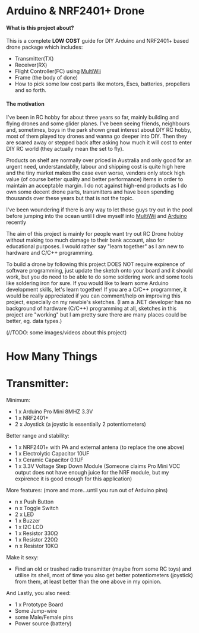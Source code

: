 # Arduino & NRF2401+ Drone

#### What is this project about?
This is a complete **LOW COST** guide for DIY Arduino and NRF2401+ based drone package which includes: 
- Transmitter(TX)
- Receiver(RX)
- Flight Controller(FC) using [MultiWii](https://github.com/multiwii)
- Frame (the body of done) 
- How to pick some low cost parts like motors, Escs, batteries, propellers and so forth.

#### The motivation
I've been in RC hobby for about three years so far, mainly building and flying drones and some glider planes. I've been seeing friends, neighbours and, sometimes, boys in the park shown great interest about DIY RC hobby, most of them played toy drones and wanna go deeper into DIY. Then they are scared away or stepped back after asking how much it will cost to enter DIY RC world (they actually mean the set to fly). 

Products on shelf are normally over priced in Australia and only good for an urgent need, understandablly, labour and shipping cost is quite high here and the tiny market makes the case even worse, vendors only stock high value (of course better quality and better performance) items in order to maintain an acceptable margin. I do not against high-end products as I do own some decent drone parts, transmitters and have been spending thousands over these years but that is not the topic.

I've been woundering if there is any way to let those guys try out in the pool before jumping into the ocean until I dive myself into [MultiWii](https://github.com/multiwii) and [Arduino](https://www.arduino.cc) recently

The aim of this project is mainly for people want try out RC Drone hobby without making too much damage to their bank account, also for educational purposes. I would rather say "learn together" as I am new to hardware and C/C++ programming.

To build a drone by following this project DOES NOT require expirence of software programming, just update the sketch onto your board and it should work, but you do need to be able to do some soldering work and some tools like soldering iron for sure. If you would like to learn some Arduino development skills, let's learn together! If you are a C/C++ programmer, it would be really appreciated if you can comment/help on improving this project, especially on my newbie's sketches. (I am a .NET developer has no background of hardware (C/C++) programming at all, sketches in this project are "working" but I am pretty sure there are many places could be better, eg. data types.)

(//TODO: some images/videos about this project)

# How Many Things
# Transmitter: 

Minimum:
 - 1 x Arduino Pro Mini 8MHZ 3.3V
 - 1 x NRF2401+
 - 2 x Joystick (a joystic is essentially 2 potentiometers)

Better range and stability:
 - 1 x NRF2401+ with PA and external antena (to replace the one above)
 - 1 x Electrolytic Capacitor 10UF
 - 1 x Ceramic Capacitor 0.1UF
 - 1 x 3.3V Voltage Step Down Module (Someone claims Pro Mini VCC output does not have enough juice for the NRF module, but my expirence it is good enough for this application)

More features: (more and more...until you run out of Arduino pins)
 - n x Push Button
 - n x Toggle Switch
 - 2 x LED
 - 1 x Buzzer
 - 1 x I2C LCD
 - 1 x Resistor 330Ω
 - 1 x Resistor 220Ω
 - n x Resistor 10KΩ

Make it sexy:
 - Find an old or trashed radio transmitter (maybe from some RC toys) and utilise its shell, most of time you also get better potentiometers (joystick) from them, at least better than the one above in my opinion.

And Lastly, you also need:
 - 1 x Prototype Board
 - Some Jump-wire
 - some Male/Female pins
 - Power source (battery)
 
